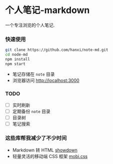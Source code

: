 # 个人笔记-markdown

一个专注浏览的个人笔记.

### 快速使用

```bash
git clone https://github.com/hanxi/note-md.git
cd node-md
npm install
npm start
```

- 笔记存储在 `note` 目录
- 浏览器访问 <http://localhost:3000>


### TODO

- [ ] 实时刷新
- [ ] 定期备份 `note` 目录
- [ ] 目录树
- [ ] 笔记搜索

### 这些库帮我减少了不少时间

- Markdown 转 HTML [showdown](https://github.com/showdownjs/showdown)
- 轻量灵活的移动端 CSS 框架 [mobi.css](https://github.com/xcatliu/mobi.css)
